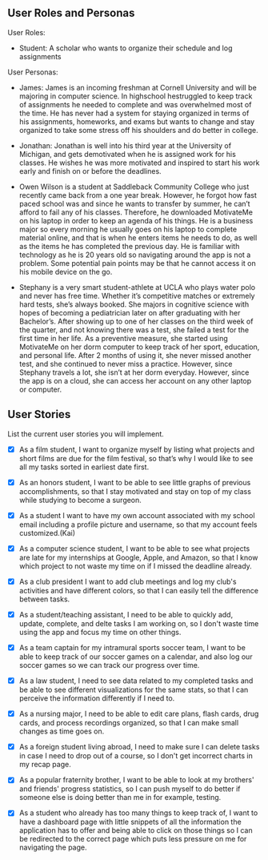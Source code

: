 ## User Roles and Personas

User Roles:
* Student: A scholar who wants to organize their schedule and log assignments

User Personas:

* James: James is an incoming freshman at Cornell University and will be majoring in computer science. In highschool hestruggled to keep track of assignments he needed to complete and was overwhelmed most of the time. He has never had a system for staying organized in terms of his assignments, homeworks, and exams but wants to change and stay organized to take some stress off his shoulders and do better in college. 
   
* Jonathan: Jonathan is well into his third year at the University of Michigan, and gets demotivated when he is assigned work for his classes. He wishes he was more motivated and inspired to start his work early and finish on or before the deadlines.

* Owen Wilson is a student at Saddleback Community College who just recently came back from a one year break. However, he forgot how fast paced school was and since he wants to transfer by summer, he can’t afford to fail any of his classes. Therefore, he downloaded MotivateMe on his laptop in order to keep an agenda of his things. He is a business major so every morning he usually goes on his laptop to complete material online, and that is when he enters items he needs to do, as well as the items he has completed the previous day. He is familiar with technology as he is 20 years old so navigating around the app is not a problem. Some potential pain points may be that he cannot access it on his mobile device on the go.

* Stephany is a very smart student-athlete at UCLA who plays water polo and never has free time. Whether it’s competitive matches or extremely hard tests, she’s always booked. She majors in cognitive science with hopes of becoming a pediatrician later on after graduating with her Bachelor’s. After showing up to one of her classes on the third week of the quarter, and not knowing there was a test, she failed a test for the first time in her life. As a preventive measure, she started using MotivateMe on her dorm computer to keep track of her sport, education, and personal life. After 2 months of using it, she never missed another test, and she continued to never miss a practice. However, since Stephany travels a lot, she isn’t at her dorm everyday. However, since the app is on a cloud, she can access her account on any other laptop or computer.


## User Stories

List the current user stories you will implement.

- [x] As a film student, I want to organize myself by listing what projects and short films are due for the film festival, so that’s why I would like to see all my tasks sorted in earliest date first.

- [x] As an honors student, I want to be able to see little graphs of previous accomplishments, so that I stay motivated and stay on top of my class while studying to become a surgeon.

- [x] As a student I want to have my own account associated with my school email including a profile picture and username, so that my account feels customized.(Kai)

- [x] As a computer science student, I want to be able to see what projects are late for my internships at Google, Apple, and Amazon, so that I know which project to not waste my time on if I missed the deadline already.

- [x] As a club president I want to add club meetings and log my club's activities and have different colors, so that I can easily tell the difference between tasks.

- [x] As a student/teaching assistant, I need to be able to quickly add, update, complete, and delte tasks I am working on, so I don't waste time using the app and focus my time on other things.

- [x] As a team captain for my intramural sports soccer team, I want to be able to keep track of our soccer games on a calendar, and also log our soccer games so we can track our progress over time.


- [x] As a law student, I need to see data related to my completed tasks and be able to see different visualizations for the same stats, so that I can perceive the information differently if I need to.

- [x] As a nursing major, I need to be able to edit care plans, flash cards, drug cards, and process recordings organized, so that I can make small changes as time goes on.

- [x] As a foreign student living abroad, I need to make sure I can delete tasks in case I need to drop out of a course, so I don't get incorrect charts in my recap page.

- [x] As a popular fraternity brother, I want to be able to look at my brothers' and friends' progress statistics, so I can push myself to do better if someone else is doing better than me in for example, testing.

- [x] As a student who already has too many things to keep track of, I want to have a dashboard page with little snippets of all the information the application has to offer and being able to click on those things so I can be redirected to the correct page which puts less pressure on me for navigating the page.
